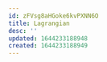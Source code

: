 ```yaml
---
id: zFVsg8aHGoke6kvPXNN6O
title: Lagrangian
desc: ''
updated: 1644233188948
created: 1644233188949
---
```


